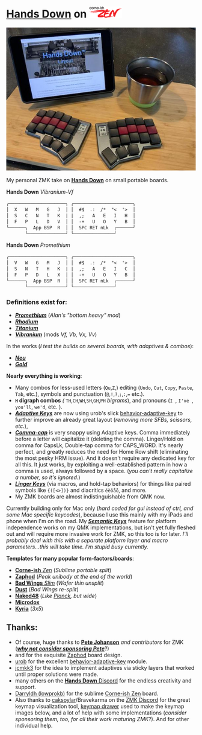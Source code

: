 # [**Hands Down**](http://handsdownlayout.com) on ![zen pic](images/zenlogo.png)

![zen pic](images/zen.jpg)

My personal ZMK take on [**Hands Down**](http://handsdownlayout.com) on small portable boards.

**Hands Down** *Vibranium-Vf*
```
╭─────────────────────╮ ╭──────────────────────╮
│  X   W   M   G   J  │ │  #$  .:  /*  "<  '>  │
│  S   C   N   T   K  | |  ,;   A   E   I   H  │
│  F   P   L   D   V  │ │  -+   U   O   Y   B  │
╰──────╮  App BSP  R  │ │  SPC RET nLk  ╭──────╯
       ╰──────────────╯ ╰───────────────╯
```
**Hands Down** *Promethium*
```
╭─────────────────────╮ ╭──────────────────────╮
│  V   W   G   M   J  │ │  #$  .:  /*  "<  '>  │
│  S   N   T   H   K  | |  ,;   A   E   I   C  │
│  F   P   D   L   X  │ │  -+   U   O   Y   B  │
╰──────╮  App BSP  R  │ │  SPC RET nLk  ╭──────╯
       ╰──────────────╯ ╰───────────────╯
```
### Definitions exist for:
- [***Promethium***](https://www.reddit.com/r/KeyboardLayouts/comments/1g66ivi/hands_down_promethium_snth_meets_hd_silverengram/) (*Alan's "bottom heavy" mod*)
- [***Rhodium***](https://sites.google.com/alanreiser.com/handsdown/home/hands-down-neu#h.bv3bay1cp21z)
- [***Titanium***](https://sites.google.com/alanreiser.com/handsdown/home/hands-down-neu#h.wc98dpulr54c)
- [***Vibranium***](https://sites.google.com/alanreiser.com/handsdown/home/hands-down-neu#h.eyvjpfoqjy65) (mods *Vf, Vb, Vx, Vv*)
 
In the works (*I test the builds on several boards, with adaptives & combos*):
- [***Neu***](https://sites.google.com/alanreiser.com/handsdown/home/hands-down-neu#h.ze4kq734zl5w)
- [***Gold***](https://sites.google.com/alanreiser.com/handsdown/home/hands-down-neu#h.8i2msuo3butx)

**Nearly everything is working**:
 - Many combos for less-used letters (`Qu`,`Z`,) editing (`Undo`, `Cut`, `Copy`, `Paste`, `Tab`, etc.), symbols and punctuation (`@`,`!`,`?`,`;`,`:`,`=` etc.).
 - **`H` digraph combos** *(* `TH`,`CH`,`WH`,`SH`,`GH`,`PH` *bigrams*), and pronouns (`I `, `I've `, `you'll`, `we'd`, etc. ).
 - [***Adaptive Keys***](https://sites.google.com/alanreiser.com/handsdown#h.ps4itorhjiq9) are now using urob's slick [behavior-adaptive-key](https://github.com/urob/zmk-adaptive-key/) to further improve an already great layout (*removing more SFBs, scissors, etc.*), 
 - [***Comma-cap***](https://www.reddit.com/r/KeyboardLayouts/comments/1cc2yri/oneshot_shift_via_adaptive_keys/) is very snappy using Adaptive keys. Comma immediately before a letter will capitalize it (deleting the comma). Linger/Hold on comma for CapsLk, Double-tap comma for CAPS_WORD. It's nearly perfect, and greatly reduces the need for Home Row shift (eliminating the most pesky HRM issue). And it doesn't require any dedicated key for all this. It just works, by exploiting a well-established pattern in how a comma is used, always followed by a space. (*you can't really capitalize a number, so it's ignored.*) 
 - [***Linger Keys***](https://sites.google.com/alanreiser.com/handsdown#h.w8doktr0rzce) (via macros, and hold-tap behaviors) for things like paired symbols like `{([<>])}` and diacritics `éèôåō`, and more.
 - My ZMK boards are almost indistinguishable from QMK now.

Currently building only for Mac only (*hard coded for gui instead of ctrl, and some Mac specific keycodes*), because I use this mainly with my iPads and phone when I'm on the road. My [***Semantic Keys***](https://sites.google.com/alanreiser.com/handsdown#h.7mehnxbqcx2s) feature for platform independence works on my QMK implementations, but isn't yet fully fleshed out and will require more invasive work for ZMK, so this too is for later. *I'll probably deal with this with a separate platform layer and macro parameters…this will take time. I'm stupid busy currently.*

**Templates for many popular form-factors/boards**:
- [**Corne-ish** *Zen*](https://www.reddit.com/r/ErgoMechKeyboards/comments/reyulp/my_new_zen/) (*Sublime portable split*)
- [**Zaphod**](https://www.reddit.com/r/ErgoMechKeyboards/comments/1130oor/zaphod_in_café_society/) (*Peak unibody at the end of the world*)
- [**Bad Wings** *Slim*](https://www.reddit.com/r/ErgoMechKeyboards/comments/16huy9s/thin_is_in/) (*Wafer thin unsplit*)
- [**Dust**](https://kbd.news/Dust-keyboard-1789.html) (*Bad Wings re-split*)
- [**Naked48**](https://www.littlekeyboards.com/products/naked48led-keyboard-kit) (*Like [Planck](https://drop.com/buy/planck-mechanical-keyboard), but wide*)
- [**Microdox**](https://old.boardsource.xyz/store/5f2e7e4a2902de7151494f92)
- [**Kyria**](https://splitkb.com/products/kyria-rev3) (*3x5*)
<!-- - [**KLOR**](https://github.com/GEIGEIGEIST/KLOR) 
- [**Totem**]()
-->

## Thanks:
- Of course, huge thanks to [**Pete Johanson**](https://github.com/petejohanson) *and contributors* for ZMK ([***why not consider sponsoring Pete***](https://github.com/sponsors/petejohanson)?)
- and for the exquisite [Zaphod](https://github.com/petejohanson/zaphod-config) board design.
- [urob](https://github.com/urob/) for the excellent [behavior-adaptive-key](https://github.com/urob/zmk-adaptive-key/) module.
- [jcmkk3](https://github.com/jcmkk3) for the idea to implement adaptives via sticky layers that worked until proper solutions were made.
- many others on the [**Hands Down** Discord](https://discord.gg/BC3fzb2E) for the endless creativity and support.
- [Darryldh (lowprokb)](https://github.com/LOWPROKB) for the sublime [Corne-ish Zen](https://github.com/LOWPROKB/zmk-config-Corne-ish-Zen) board.
- Also thanks to [caksoylar](https://github.com/caksoylar)/Bravekarma on the [ZMK Discord](https://discord.gg/HXWA39qJKX) for the great keymap visualization tool, [keymap drawer](https://github.com/caksoylar/keymap-drawer) used to make the keymap images below, and a lot of help with some implementations (*consider sponsoring them, too, for all their work maturing ZMK*?). And for other individual help.
